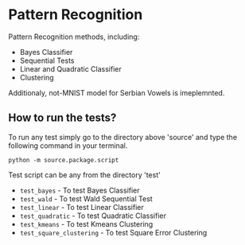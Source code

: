# Pattern Recognition

Pattern Recognition methods, including:

- Bayes Classifier
- Sequential Tests
- Linear and Quadratic Classifier
- Clustering

Additionaly, not-MNIST model for Serbian Vowels is imeplemnted.

## How to run the tests?

To run any test simply go to the directory above 'source' and type the following command in your terminal.

  ```shell
  python -m source.package.script
  ```

Test script can be any from the directory 'test'

- ```test_bayes``` - To test Bayes Classifier
- ```test_wald``` - To test Wald Sequential Test
- ```test_linear``` - To test Linear Classifier
- ```test_quadratic``` - To test Quadratic Classifier
- ```test_kmeans``` - To test Kmeans Clustering
- ```test_square_clustering``` - To test Square Error Clustering
